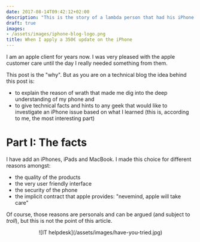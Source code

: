 ```yaml
---
date: 2017-08-14T09:42:12+02:00
description: "This is the story of a lambda person that had his iPhone broken after an update... And then the story of a geek, who has been told that he needed to pay 350€ for a replacement, based on assumptions and lies."
draft: true
images:
- /assets/images/iphone-blog-logo.png
title: When I apply a 350€ update on the iPhone
---
```


I am an apple client for years now. I was very pleased with the apple customer care until the day I really needed something from them.

This post is the "why". But as you are on a technical blog the idea behind this post is:

* to explain the reason of wrath that made me dig into the deep understanding of my phone and
* to give technical facts and hints to any geek that would like to investigate an iPhone issue based on what I learned (this is, according to me, the most interesting part)

# Part I:  The facts

I have add an iPhones, iPads and MacBook. I made this choice for different reasons amongst:

* the quality of the products
* the very user friendly interface
* the security of the phone
* the implicit contract that apple provides: "nevemind, apple will take care"

Of course, those reasons are personals and can be argued (and subject to _troll_), but this is not the point of this article.

<center>
![IT helpdesk](/assets/images/have-you-tried.jpg)
</center>
